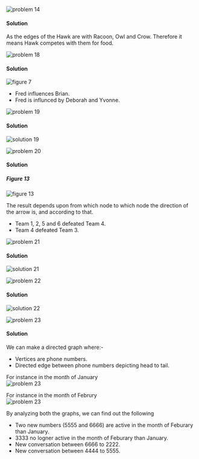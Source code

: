 ![problem 14](https://github.com/jigjnasu/discrete_mathematics_and_its_applications/blob/master/chapter_10_graphs/chapter_10.1_graphs_and_graph_models/repo/problem_14.png)
#### Solution

As the edges of the Hawk are with Racoon, Owl and Crow. Therefore it means Hawk competes with them for food. </br>

![problem 18](https://github.com/jigjnasu/discrete_mathematics_and_its_applications/blob/master/chapter_10_graphs/chapter_10.1_graphs_and_graph_models/repo/problem_18.png)
#### Solution

![figure 7](https://github.com/jigjnasu/discrete_mathematics_and_its_applications/blob/master/chapter_10_graphs/chapter_10.1_graphs_and_graph_models/repo/figure_7.png)

* Fred influences Brian.
* Fred is influnced by Deborah and Yvonne.

![problem 19](https://github.com/jigjnasu/discrete_mathematics_and_its_applications/blob/master/chapter_10_graphs/chapter_10.1_graphs_and_graph_models/repo/problem_19.png)
#### Solution

![solution 19](https://github.com/jigjnasu/discrete_mathematics_and_its_applications/blob/master/chapter_10_graphs/chapter_10.1_graphs_and_graph_models/repo/solution_19.png)

![problem 20](https://github.com/jigjnasu/discrete_mathematics_and_its_applications/blob/master/chapter_10_graphs/chapter_10.1_graphs_and_graph_models/repo/problem_20.png)
#### Solution

##### Figure 13
![figure 13](https://github.com/jigjnasu/discrete_mathematics_and_its_applications/blob/master/chapter_10_graphs/chapter_10.1_graphs_and_graph_models/repo/figure_13.png)

The result depends upon from which node to which node the direction of the arrow is, and according to that.

* Team 1, 2, 5 and 6 defeated Team 4. </br>
* Team 4 defeated Team 3. </br>

![problem 21](https://github.com/jigjnasu/discrete_mathematics_and_its_applications/blob/master/chapter_10_graphs/chapter_10.1_graphs_and_graph_models/repo/problem_21.png)
#### Solution

![solution 21](https://github.com/jigjnasu/discrete_mathematics_and_its_applications/blob/master/chapter_10_graphs/chapter_10.1_graphs_and_graph_models/repo/solution_21.png)

![problem 22](https://github.com/jigjnasu/discrete_mathematics_and_its_applications/blob/master/chapter_10_graphs/chapter_10.1_graphs_and_graph_models/repo/problem_22.png)
#### Solution

![solution 22](https://github.com/jigjnasu/discrete_mathematics_and_its_applications/blob/master/chapter_10_graphs/chapter_10.1_graphs_and_graph_models/repo/solution_22.png)


![problem 23](https://github.com/jigjnasu/discrete_mathematics_and_its_applications/blob/master/chapter_10_graphs/chapter_10.1_graphs_and_graph_models/repo/problem_23.png)
#### Solution

We can make a directed graph where:-

* Vertices are phone numbers.
* Directed edge between phone numbers depicting head to tail.

For instance in the month of January </br>
![problem 23](https://github.com/jigjnasu/discrete_mathematics_and_its_applications/blob/master/chapter_10_graphs/chapter_10.1_graphs_and_graph_models/repo/solution_23_jan.png)

For instance in the month of Februry  </br>
![problem 23](https://github.com/jigjnasu/discrete_mathematics_and_its_applications/blob/master/chapter_10_graphs/chapter_10.1_graphs_and_graph_models/repo/solution_23_feb.png)

By analyzing both the graphs, we can find out the following

* Two new numbers (5555 and 6666) are active in the month of Feburary than January.
* 3333 no logner active in the month of Feburary than January.
* New conversation between 6666 to 2222.
* New conversation between 4444 to 5555.
